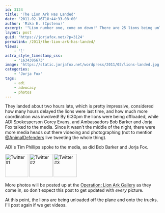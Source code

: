 ```yaml
---
id: 3124
title: 'The Lion Ark Has Landed'
date: '2011-02-16T18:44:33-08:00'
author: 'Mika E. (Ipstenu)'
excerpt: '"Lion number one, come on down!" There are 25 lions being unloaded in Denver and Jorja is on hand with Bob Barker to welcome them!'
layout: post
guid: 'https://jorjafox.net/?p=3124'
permalink: /2011/the-lion-ark-has-landed/
Views:
    - '1'
astra_style_timestamp_css:
    - '1634306673'
image: 'https://static.jorjafox.net/wordpress/2011/02/lions-landed.jpg'
categories:
    - 'Jorja Fox'
tags:
    - adi
    - advocacy
    - photos
---
```


They landed about two hours late, which is pretty impressive, considered how many hours delayed the lions were last time, and how much more coordination was involved!  By 6:30pm the lions were being offloaded, while ADI Spokesperson Corey Evans, and Ambassadors Bob Barker and Jorja Fox talked to the media.  Since it wasn't the middle of the night, there were more media heads out there videoing and photographing (not to mention <a href="http://twitter.com/AnimalDefenders">@AnimalDefenders</a> live tweeting the whole thing).

ADI's Tim Phillips spoke to the media, as did Bob Barker and Jorja Fox.

<a href="https://jorjafox.net/gallery/pub/adi/20110216-adi-lionark/yfrog001.jpg" title="Twitter #1"><img src="https://jorjafox.net/gallery/cache/pub/adi/20110216-adi-lionark/yfrog001_200_cw200_ch200_thumb.jpg" width="75" height="75" alt="Twitter #1" class="thumbnail zenphoto" /></a> <a href="https://jorjafox.net/gallery/pub/adi/20110216-adi-lionark/yfrog002.jpg" title="Twitter #1"><img src="https://jorjafox.net/gallery/cache/pub/adi/20110216-adi-lionark/yfrog002_200_cw200_ch200_thumb.jpg" width="75" height="75" alt="Twitter #2" class="thumbnail zenphoto" /></a> <a href="https://jorjafox.net/gallery/pub/adi/20110216-adi-lionark/yfrog003.jpg" title="Twitter #1"><img src="https://jorjafox.net/gallery/cache/pub/adi/20110216-adi-lionark/yfrog003_200_cw200_ch200_thumb.jpg" width="75" height="75" alt="Twitter #3" class="thumbnail zenphoto" /></a>

More photos will be posted up at the <a href="https://jorjafox.net/gallery/pub/adi/20110216-adi-lionark/">Operation: Lion Ark Gallery</a> as they come in, so don't expect this post to get updated with _every_ picture.

At this point, the lions are being unloaded off the plane and onto the trucks.  I'll post again if we get videos.
